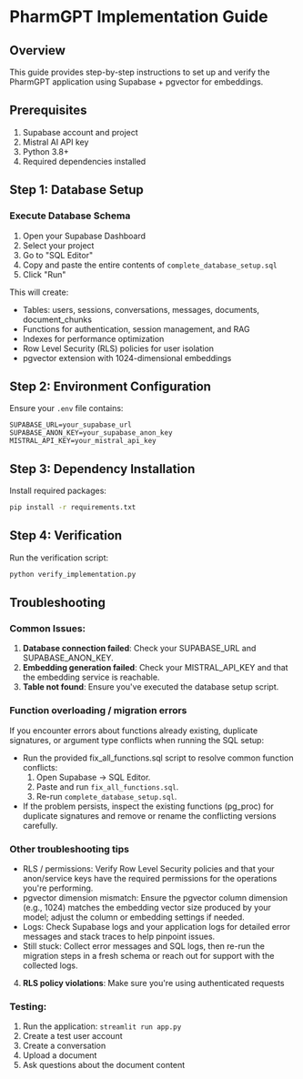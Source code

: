 # PharmGPT Implementation Guide

## Overview
This guide provides step-by-step instructions to set up and verify the PharmGPT application using Supabase + pgvector for embeddings.

## Prerequisites
1. Supabase account and project
2. Mistral AI API key
3. Python 3.8+
4. Required dependencies installed

## Step 1: Database Setup

### Execute Database Schema
1. Open your Supabase Dashboard
2. Select your project
3. Go to "SQL Editor"
4. Copy and paste the entire contents of `complete_database_setup.sql`
5. Click "Run"

This will create:
- Tables: users, sessions, conversations, messages, documents, document_chunks
- Functions for authentication, session management, and RAG
- Indexes for performance optimization
- Row Level Security (RLS) policies for user isolation
- pgvector extension with 1024-dimensional embeddings

## Step 2: Environment Configuration

Ensure your `.env` file contains:
```
SUPABASE_URL=your_supabase_url
SUPABASE_ANON_KEY=your_supabase_anon_key
MISTRAL_API_KEY=your_mistral_api_key
```

## Step 3: Dependency Installation

Install required packages:
```bash
pip install -r requirements.txt
```

## Step 4: Verification

Run the verification script:
```bash
python verify_implementation.py
```

## Troubleshooting

### Common Issues:
1. **Database connection failed**: Check your SUPABASE_URL and SUPABASE_ANON_KEY.
2. **Embedding generation failed**: Check your MISTRAL_API_KEY and that the embedding service is reachable.
3. **Table not found**: Ensure you've executed the database setup script.

### Function overloading / migration errors
If you encounter errors about functions already existing, duplicate signatures, or argument type conflicts when running the SQL setup:
- Run the provided fix_all_functions.sql script to resolve common function conflicts:
  1. Open Supabase -> SQL Editor.
  2. Paste and run `fix_all_functions.sql`.
  3. Re-run `complete_database_setup.sql`.
- If the problem persists, inspect the existing functions (pg_proc) for duplicate signatures and remove or rename the conflicting versions carefully.

### Other troubleshooting tips
- RLS / permissions: Verify Row Level Security policies and that your anon/service keys have the required permissions for the operations you're performing.
- pgvector dimension mismatch: Ensure the pgvector column dimension (e.g., 1024) matches the embedding vector size produced by your model; adjust the column or embedding settings if needed.
- Logs: Check Supabase logs and your application logs for detailed error messages and stack traces to help pinpoint issues.
- Still stuck: Collect error messages and SQL logs, then re-run the migration steps in a fresh schema or reach out for support with the collected logs.
4. **RLS policy violations**: Make sure you're using authenticated requests

### Testing:
1. Run the application: `streamlit run app.py`
2. Create a test user account
3. Create a conversation
4. Upload a document
5. Ask questions about the document content